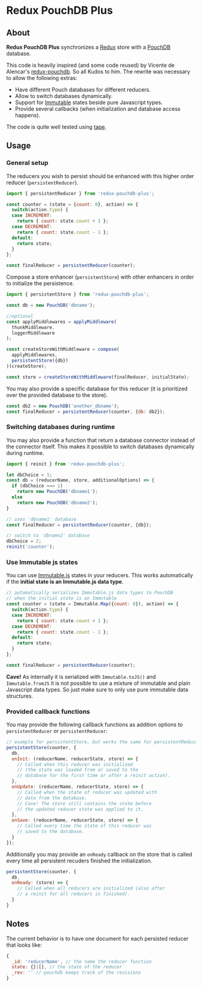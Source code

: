 # Redux PouchDB Plus

## About

**Redux PouchDB Plus** synchronizes a [Redux](rackt.github.io/redux) store with a [PouchDB](http://pouchdb.com/) database.

This code is heavily inspired (and some code reused) by Vicente de Alencar's [redux-pouchdb](https://github.com/vicentedealencar/redux-pouchdb).
So all Kudos to him. The rewrite was necessary to allow the following extras:

- Have different Pouch databases for different reducers.
- Allow to switch databases dynamically.
- Support for [Immutable](https://facebook.github.io/immutable-js/) states beside pure Javascript types.
- Provide several callbacks (when initialization and database access happens).

The code is quite well tested using [tape](https://github.com/substack/tape).

## Usage

### General setup

The reducers you wish to persist should be enhanced with this higher order reducer (`persistentReducer`).

``` js
import { persistentReducer } from 'redux-pouchdb-plus';

const counter = (state = {count: 0}, action) => {
  switch(action.type) {
  case INCREMENT:
    return { count: state.count + 1 };
  case DECREMENT:
    return { count: state.count - 1 };
  default:
    return state;
  }
};

const finalReducer = persistentReducer(counter);
```

Compose a store enhancer (`persistentStore`) with other enhancers in order to initialize the persistence.

``` js
import { persistentStore } from 'redux-pouchdb-plus';

const db = new PouchDB('dbname');

//optional
const applyMiddlewares = applyMiddleware(
  thunkMiddleware,
  loggerMiddleware
);

const createStoreWithMiddleware = compose(
  applyMiddlewares,
  persistentStore({db})
)(createStore);

const store = createStoreWithMiddleware(finalReducer, initialState);
```

You may also provide a specific database for this reducer (it is prioritized over
the provided database to the store).

```js
const db2 = new PouchDB('another_dbname');
const finalReducer = persistentReducer(counter, {db: db2});
```

### Switching databases during runtime

You may also provide a function that return a database connector instead of the
connector itself. This makes it possible to switch databases dynamically during runtime.

```js
import { reinit } from 'redux-pouchdb-plus';

let dbChoice = 1;
const db = (reducerName, store, additionalOptions) => {
  if (dbChoice === 1)
    return new PouchDB('dbname1');
  else
    return new PouchDB('dbname2');
}

// uses 'dbname1' database
const finalReducer = persistentReducer(counter, {db});

// switch to 'dbname2' database
dbChoice = 2;
reinit('counter');
```

### Use Immutable js states

You can use [Immutable.js](https://facebook.github.io/immutable-js/) states
in your reducers. This works automatically if the **initial state is an
Immutable.js data type**.

```js
// automatically serializes Immutable.js data types to PouchDB
// when the initial state is an Immutable
const counter = (state = Immutable.Map({count: 0}), action) => {
  switch(action.type) {
  case INCREMENT:
    return { count: state.count + 1 };
  case DECREMENT:
    return { count: state.count - 1 };
  default:
    return state;
  }
};

const finalReducer = persistentReducer(counter);
```

**Cave!** As internally it is serialized with `Immutable.toJS()` and
`Immutable.fromJS` it is not possible to use a mixture of immutable and
plain Javascript data types. So just make sure to only use pure
immutable data structures.

### Provided callback functions

You may provide the following callback functions as addition options to
`persistentReducer` or `persistentReducer`:

```js
// example for persistentStore, but works the same for persistentReducer function.
persistentStore(counter, {
  db,
  onInit: (reducerName, reducerState, store) => {
    // Called when this reducer was initialized
    // (the state was loaded from or saved to the
    // database for the first time or after a reinit action).
  },
  onUpdate: (reducerName, reducerState, store) => {
    // Called when the state of reducer was updated with
    // data from the database.
    // Cave! The store still contains the state before
    // the updated reducer state was applied to it.
  },
  onSave: (reducerName, reducerState, store) => {
    // Called every time the state of this reducer was
    // saved to the database.
  }
});
```

Additionally you may provide an `onReady` callback on the store that is called
every time all persistent recuders finished the initialization.

```js
persistentStore(counter, {
  db,
  onReady: (store) => {
    // Called when all reducers are initialized (also after
    // a reinit for all reducers is finished).
  }
}
```

## Notes

The current behavior is to have one document for each persisted reducer that looks like:

``` js
{
  _id: 'reducerName', // the name the reducer function
  state: {}|[], // the state of the reducer
  _rev: '' // pouchdb keeps track of the revisions
}
```
